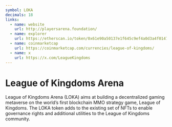 ```yaml
---
symbol: LOKA
decimals: 18
links:
  - name: website
    url: http://playersarena.foundation/
  - name: explorer
    url: https://etherscan.io/token/0x61e90a50137e1f645c9ef4a0d3a4f01477738406
  - name: coinmarketcap
    url: https://coinmarketcap.com/currencies/league-of-kingdoms/
  - name: x
    url: https://x.com/LeagueKingdoms
---
```


# League of Kingdoms Arena

League of Kingdoms Arena (LOKA) aims at building a decentralized gaming metaverse on the world’s first blockchain MMO strategy game, League of Kingdoms. The LOKA token adds to the existing set of NFTs to enable governance rights and additional utilities to the League of Kingdoms community.
